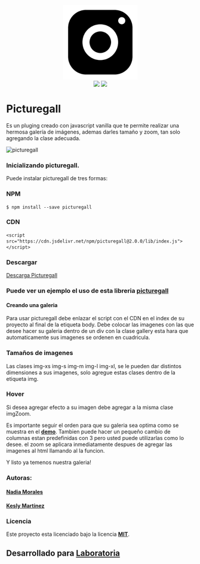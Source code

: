 
<p align="center">
	<img src="demo/assets/img/logo.png" width="200px" height="200px">
	<br/>
	<img src="https://img.shields.io/apm/l/vim-mode.svg">
	<img src="https://img.shields.io/npm/v/@cycle/core.svg">
</p>

# Picturegall
 Es un pluging creado con javascript vanilla que te permite realizar una hermosa galería de imágenes, ademas darles tamaño y zoom, tan    solo agregando la clase adecuada.

![picturegall](https://user-images.githubusercontent.com/32284135/37880277-0ad31e4c-305c-11e8-82f7-7919b3ed3c57.png)

### Inicializando picturegall.
 Puede instalar picturegall de tres formas:
 
### NPM 
	$ npm install --save picturegall

### CDN 
	<script src="https://cdn.jsdelivr.net/npm/picturegall@2.0.0/lib/index.js"></script>

### Descargar
 <a href="assets/download/picturegall.zip" download="" role="button">Descarga Picturegall</a>

### Puede ver un ejemplo el uso de esta libreria [picturegall](https://NadiaMorales.github.io/Library/)

#### Creando una galeria
 Para usar picturegall debe enlazar el script con el CDN en el index de su proyecto al final de la etiqueta body.
Debe colocar las imagenes con las que desee hacer su galeria  dentro de un div con la clase gallery esta hara que automaticamente sus  imagenes se ordenen en cuadricula.

### Tamaños de imagenes

 Las clases img-xs img-s img-m  img-l img-xl, se le pueden dar distintos dimensiones a sus imagenes, solo agregue estas clases dentro de la etiqueta img. 

### Hover 

 Si desea agregar efecto a su imagen debe agregar a la misma clase imgZoom. 

Es importante seguir el orden para que su galeria sea optima como se muestra en el [**demo**](https://NadiaMorales.github.io/Library/). Tambien puede hacer un pequeño cambio de columnas estan predefinidas con 3 pero usted puede utilizarlas como lo desee. el zoom se aplicara inmediatamente despues de agregar las imagenes al html llamando al la funcion. 

Y listo ya temenos nuestra galeria!

### Autoras: 
#### [Nadia Morales](https://github.com/NadiaMorales)
#### [Kesly Martinez](https://github.com/keslymartinez)


### Licencia 
 Este proyecto esta licenciado bajo la licencia [**MIT**](https://opensource.org/licenses/MIT).

## Desarrollado para [Laboratoria](http://laboratoria.la)
